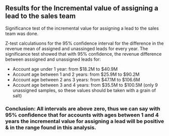 ## Results for the Incremental value of assigning a lead to the sales team

Significance test of the incremental value for assigning a lead to the sales team was done.

Z-test calculatiuons for the 95% confidence interval for the difference in the revenue mean of assigned and unassinged leads for every year. The significance test showed that with 95% confidence, the revenue difference between asssigned and unassigned leads for:

- Account age under 1 year: from $18.2M to $40.9M
- Account age between 1 and 2 years: from $25.9M to $90.2M
- Account age between 2 ans 3 years: from $47.1M to $106.6M
- Account age between 3 and 4 years: from $35.5M to $100.5M (only 9 unassigned samples, so these values should be taken with a grain of salt)


### Conclusion: All intervals are above zero, thus we can say with 95% confidence that for accounts with ages between 1 and 4 years the incremental value for assigning a lead will be positive & in the range found in this analysis.



